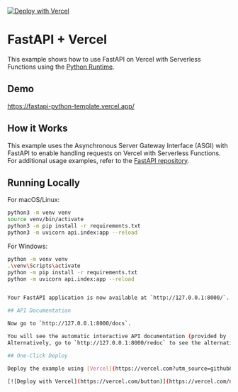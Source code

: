[![Deploy with Vercel](https://vercel.com/button)](https://vercel.com/new/clone?repository-url=https%3A%2F%2Fgithub.com%2Fhc8sea%2Ffastapi-python-template&demo-title=FastAPI%20%2B%20Vercel&demo-description=Use%20FastAPI%20on%20Vercel%20with%20Serverless%20Functions%20using%20the%20Python%20Runtime.&demo-url=https%3A%2F%2Ffastapi-python-template.vercel.app%2F&demo-image=https://miro.medium.com/v2/resize:fit:640/1*dpXAaEpwsJcs2UbZEp5jJw.png)

# FastAPI + Vercel

This example shows how to use FastAPI on Vercel with Serverless Functions using the [Python Runtime](https://vercel.com/docs/concepts/functions/serverless-functions/runtimes/python).

## Demo

https://fastapi-python-template.vercel.app/

## How it Works

This example uses the Asynchronous Server Gateway Interface (ASGI) with FastAPI to enable handling requests on Vercel with Serverless Functions. For additional usage examples, refer to the [FastAPI repository](https://github.com/tiangolo/fastapi/).

## Running Locally

For macOS/Linux:

```bash
python3 -m venv venv
source venv/bin/activate
python3 -m pip install -r requirements.txt
python3 -m uvicorn api.index:app --reload
```

For Windows:

```bash
python -m venv venv
.\venv\Scripts\activate
python -m pip install -r requirements.txt
python -m uvicorn api.index:app --reload


Your FastAPI application is now available at `http://127.0.0.1:8000/`.

## API Documentation

Now go to `http://127.0.0.1:8000/docs`.

You will see the automatic interactive API documentation (provided by [Swagger UI](https://github.com/swagger-api/swagger-ui)):
Alternatively, go to `http://127.0.0.1:8000/redoc` to see the alternative documentaion (provided by [ReDoc](https://github.com/Rebilly/ReDoc)).

## One-Click Deploy

Deploy the example using [Vercel](https://vercel.com?utm_source=github&utm_medium=readme&utm_campaign=vercel-examples):

[![Deploy with Vercel](https://vercel.com/button)](https://vercel.com/new/clone?repository-url=https%3A%2F%2Fgithub.com%2Fhc8sea%2Ffastapi-python-template%2Ftree%2Fmain&demo-title=FastAPI%20%2B%20Vercel&demo-description=Use%20FastAPI%20on%20Vercel%20with%20Serverless%20Functions%20using%20the%20Python%20Runtime.&demo-url=https%3A%2F%2Ffastapi-python-template.vercel.app%2F&demo-image=https://miro.medium.com/v2/resize:fit:640/1*dpXAaEpwsJcs2UbZEp5jJw.png)
